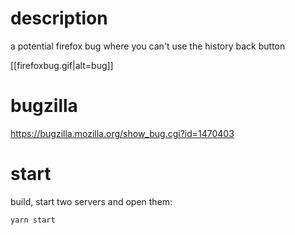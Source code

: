 # description
a potential firefox bug where you can't use the history back button

[[firefoxbug.gif|alt=bug]]


# bugzilla
https://bugzilla.mozilla.org/show_bug.cgi?id=1470403

# start
build, start two servers and open them:
```
yarn start
```
